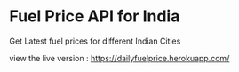 # Fuel Price API for India
Get Latest fuel prices for different Indian Cities

view the live version : https://dailyfuelprice.herokuapp.com/
